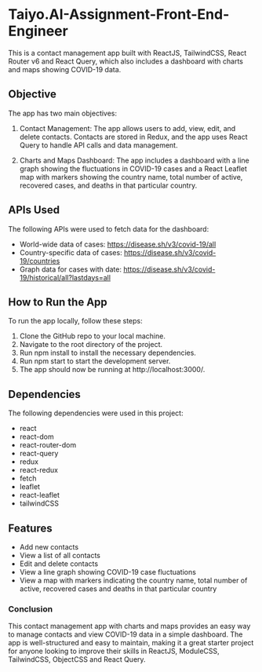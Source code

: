 # Taiyo.AI-Assignment-Front-End-Engineer

This is a contact management app built with ReactJS, TailwindCSS, React Router v6 and React Query, which also includes a dashboard with charts and maps showing COVID-19 data.

## Objective

The app has two main objectives:

1.  Contact Management: The app allows users to add, view, edit, and delete contacts. Contacts are stored in Redux, and the app uses React Query to handle API calls and data management.

2.  Charts and Maps Dashboard: The app includes a dashboard with a line graph showing the fluctuations in COVID-19 cases and a React Leaflet map with markers showing the country name, total number of active, recovered cases, and deaths in that particular country.

## APIs Used

The following APIs were used to fetch data for the dashboard:

- World-wide data of cases: https://disease.sh/v3/covid-19/all
- Country-specific data of cases: https://disease.sh/v3/covid-19/countries
- Graph data for cases with date: https://disease.sh/v3/covid-19/historical/all?lastdays=all

## How to Run the App

To run the app locally, follow these steps:

1.  Clone the GitHub repo to your local machine.
2.  Navigate to the root directory of the project.
3.  Run npm install to install the necessary dependencies.
4.  Run npm start to start the development server.
5.  The app should now be running at http://localhost:3000/.

## Dependencies

The following dependencies were used in this project:

- react
- react-dom
- react-router-dom
- react-query
- redux
- react-redux
- fetch
- leaflet
- react-leaflet
- tailwindCSS

## Features

- Add new contacts
- View a list of all contacts
- Edit and delete contacts
- View a line graph showing COVID-19 case fluctuations
- View a map with markers indicating the country name, total number of active, recovered cases and deaths in that particular country

### Conclusion

This contact management app with charts and maps provides an easy way to manage contacts and view COVID-19 data in a simple dashboard. The app is well-structured and easy to maintain, making it a great starter project for anyone looking to improve their skills in ReactJS, ModuleCSS, TailwindCSS, ObjectCSS and React Query.

